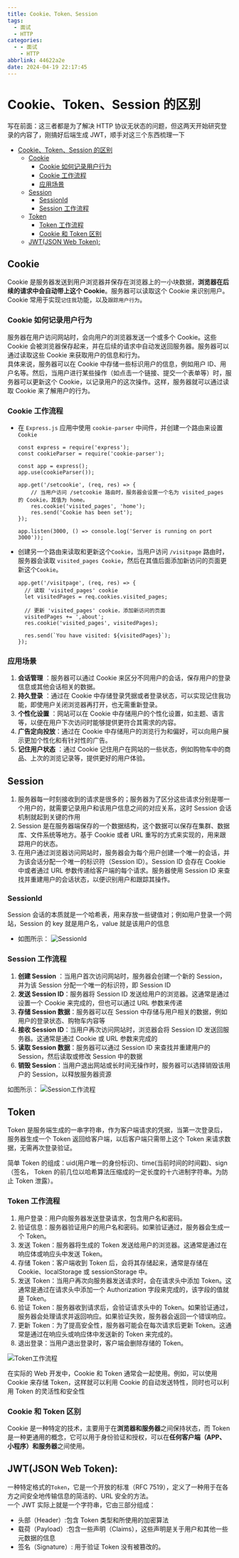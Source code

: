 ```yaml
---
title: Cookie、Token、Session
tags:
  - 面试
  - HTTP
categories:
  - - 面试
    - HTTP
abbrlink: 44622a2e
date: 2024-04-19 22:17:45
---
```


<!-- @format -->

# Cookie、Token、Session 的区别

写在前面：这三者都是为了解决 HTTP 协议无状态的问题，但这两天开始研究登录的内容了，刚搞好后端生成 JWT，顺手对这三个东西梳理一下

- [Cookie、Token、Session 的区别](#cookietokensession-的区别)
  - [Cookie](#cookie)
    - [Cookie 如何记录用户行为](#cookie-如何记录用户行为)
    - [Cookie 工作流程](#cookie-工作流程)
    - [应用场景](#应用场景)
  - [Session](#session)
    - [SessionId](#sessionid)
    - [Session 工作流程](#session-工作流程)
  - [Token](#token)
    - [Token 工作流程](#token-工作流程)
    - [Cookie 和 Token 区别](#cookie-和-token-区别)
  - [JWT(JSON Web Token):](#jwtjson-web-token)

<!--more-->

## Cookie

Cookie 是服务器发送到用户浏览器并保存在浏览器上的一小块数据，**浏览器在后续的请求中会自动带上这个 Cookie**。服务器可以读取这个 Cookie 来识别用户。Cookie 常用于实现`记住我`功能，以及`跟踪用户行为`。

### Cookie 如何记录用户行为

服务器在用户访问网站时，会向用户的浏览器发送一个或多个 Cookie。这些 Cookie 会被浏览器保存起来，并在后续的请求中自动发送回服务器。服务器可以通过读取这些 Cookie 来获取用户的信息和行为。  
具体来说，服务器可以在 Cookie 中存储一些标识用户的信息，例如用户 ID、用户名等。然后，当用户进行某些操作（如点击一个链接、提交一个表单等）时，服务器可以更新这个 Cookie，以记录用户的这次操作。这样，服务器就可以通过读取 Cookie 来了解用户的行为。

### Cookie 工作流程

- 在 `Express.js` 应用中使用 `cookie-parser` 中间件，并创建一个路由来设置 `Cookie`

  ```JS
  const express = require('express');
  const cookieParser = require('cookie-parser');

  const app = express();
  app.use(cookieParser());

  app.get('/setcookie', (req, res) => {
      // 当用户访问 /setcookie 路由时，服务器会设置一个名为 visited_pages 的 Cookie，其值为 home。
      res.cookie('visited_pages', 'home');
      res.send('Cookie has been set');
  });

  app.listen(3000, () => console.log('Server is running on port 3000'));
  ```

- 创建另一个路由来读取和更新这个`Cookie`，当用户访问 `/visitpage` 路由时，服务器会读取 `visited_pages Cookie`，然后在其值后面添加新访问的页面更新这个`Cookie`。

  ```JS
  app.get('/visitpage', (req, res) => {
    // 读取 'visited_pages' cookie
    let visitedPages = req.cookies.visited_pages;

    // 更新 'visited_pages' cookie，添加新访问的页面
    visitedPages += ',about';
    res.cookie('visited_pages', visitedPages);

    res.send(`You have visited: ${visitedPages}`);
  });
  ```

### 应用场景

1. **会话管理** ：服务器可以通过 Cookie 来区分不同用户的会话，保存用户的登录信息或其他会话相关的数据。
2. **持久登录** ：通过在 Cookie 中存储登录凭据或者登录状态，可以实现记住我功能，即使用户关闭浏览器再打开，也无需重新登录。
3. **个性化设置** ：网站可以在 Cookie 中存储用户的个性化设置，如主题、语言等，以便在用户下次访问时能够提供更符合其需求的内容。
4. **广告定向投放**：通过在 Cookie 中存储用户的浏览行为和偏好，可以向用户展示更加个性化和有针对性的广告。
5. **记住用户状态** ：通过 Cookie 记住用户在网站的一些状态，例如购物车中的商品、上次的浏览记录等，提供更好的用户体验。

## Session

1. 服务器每一时刻接收到的请求是很多的；服务器为了区分这些请求分别是哪一个用户的，就需要记录用户和该用户信息之间的对应关系，这时 Session 会话机制就起到关键的作用
2. Session 是在服务器端保存的一个数据结构，这个数据可以保存在集群、数据库、文件系统等地方。基于 Cookie 或者 URL 重写的方式来实现的，用来跟踪用户的状态。
3. 在用户通过浏览器访问网站时，服务器会为每个用户创建一个唯一的会话，并为该会话分配一个唯一的标识符（Session ID）。Session ID 会存在 Cookie 中或者通过 URL 参数传递给客户端的每个请求。服务器使用 Session ID 来查找并重建用户的会话状态，以便识别用户和跟踪其操作。

### SessionId

Session 会话的本质就是一个哈希表，用来存放一些键值对；例如用户登录一个网站，Session 的 key 就是用户名，value 就是该用户的信息

- 如图所示：
  ![SessionId](../images/blog-2024-04-20-14-23-37.png)

### Session 工作流程

1. **创建 Session** ：当用户首次访问网站时，服务器会创建一个新的 Session，并为该 Session 分配一个唯一的标识符，即 Session ID
2. **发送 Session ID**：服务器将 Session ID 发送给用户的浏览器。这通常是通过设置一个 Cookie 来完成的，但也可以通过 URL 参数来传递
3. **存储 Session 数据**：服务器可以在 Session 中存储与用户相关的数据，例如用户的登录状态、购物车内容等
4. **接收 Session ID**：当用户再次访问网站时，浏览器会将 Session ID 发送回服务器。这通常是通过 Cookie 或 URL 参数来完成的
5. **读取 Session 数据**：服务器可以通过 Session ID 来查找并重建用户的 Session，然后读取或修改 Session 中的数据
6. **销毁 Session**：当用户退出网站或长时间无操作时，服务器可以选择销毁该用户的 Session，以释放服务器资源

如图所示：
![Session工作流程](../images/blog-2024-04-20-14-25-31.png)

## Token

Token 是服务端生成的一串字符串，作为客户端请求的凭据，当第一次登录后，服务器生成一个 Token 返回给客户端，以后客户端只需带上这个 Token 来请求数据，无需再次登录验证。

简单 Token 的组成：uid(用户唯一的身份标识)、time(当前时间的时间戳)、sign（签名， Token 的前几位以哈希算法压缩成的一定长度的十六进制字符串。为防止 Token 泄露）。

### Token 工作流程

1. 用户登录：用户向服务器发送登录请求，包含用户名和密码。
2. 验证信息：服务器验证用户的用户名和密码。如果验证通过，服务器会生成一个 Token。
3. 发送 Token：服务器将生成的 Token 发送给用户的浏览器。这通常是通过在响应体或响应头中发送 Token。
4. 存储 Token：客户端收到 Token 后，会将其存储起来，通常是存储在 Cookie、localStorage 或 sessionStorage 中。
5. 发送 Token：当用户再次向服务器发送请求时，会在请求头中添加 Token。这通常是通过在请求头中添加一个 Authorization 字段来完成的，该字段的值就是 Token。
6. 验证 Token：服务器收到请求后，会验证请求头中的 Token。如果验证通过，服务器会处理请求并返回响应。如果验证失败，服务器会返回一个错误响应。
7. 更新 Token：为了提高安全性，服务器可能会在每次请求后更新 Token。这通常是通过在响应头或响应体中发送新的 Token 来完成的。
8. 退出登录：当用户退出登录时，客户端会删除存储的 Token。

![Token工作流程](../images/blog-2024-04-20-14-39-31.png)

在实际的 Web 开发中，Cookie 和 Token 通常会一起使用。例如，可以使用 Cookie 来存储 Token，这样就可以利用 Cookie 的自动发送特性，同时也可以利用 Token 的灵活性和安全性

### Cookie 和 Token 区别

Cookie 是一种特定的技术，主要用于在**浏览器和服务器**之间保持状态，而 Token 是一种更通用的概念，它可以用于身份验证和授权，可以在**任何客户端（APP、小程序）和服务器**之间使用。

## JWT(JSON Web Token):

一种特定格式的`Token`，它是一个开放的标准（RFC 7519），定义了一种用于在各方之间安全地传输信息的简洁的、URL 安全的方法。  
一个 JWT 实际上就是一个字符串，它由三部分组成：

- 头部（Header）:包含 Token 类型和所使用的加密算法
- 载荷（Payload）:包含一些声明（Claims），这些声明是关于用户和其他一些元数据的信息
- 签名（Signature）: 用于验证 Token 没有被篡改的。
